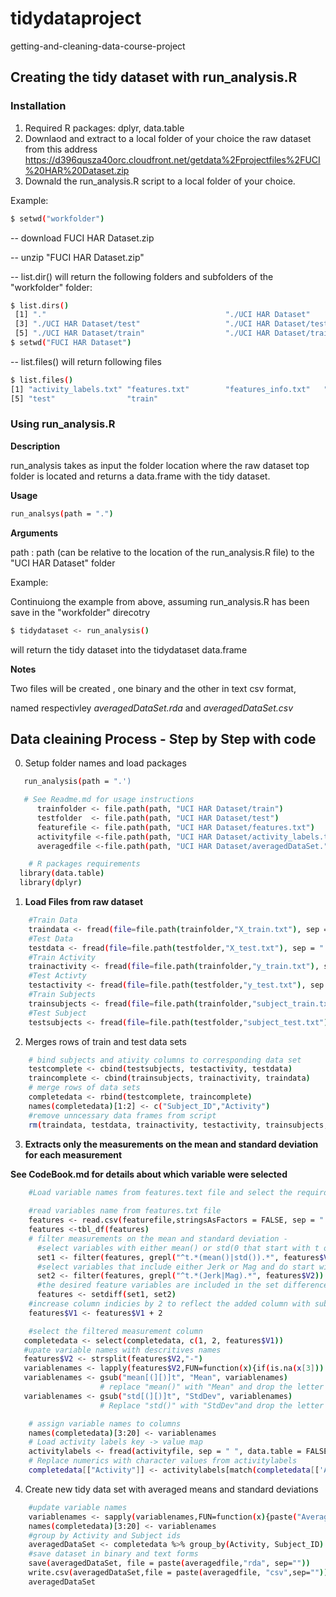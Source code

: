 # tidydataproject
getting-and-cleaning-data-course-project

## Creating the tidy dataset with run_analysis.R
### Installation
 1. Required R packages: dplyr, data.table
 2. Downlaod and extract to a local folder of your choice the raw dataset from this address
    https://d396qusza40orc.cloudfront.net/getdata%2Fprojectfiles%2FUCI%20HAR%20Dataset.zip
 3. Downald the run_analysis.R script to a local folder of your choice.
 
Example:
```sh
$ setwd("workfolder")
```
  -- download FUCI HAR Dataset.zip
  
  -- unzip "FUCI HAR Dataset.zip"
  
  -- list.dir() will return the following folders and subfolders of the "workfolder" folder:
  
```sh
$ list.dirs()
 [1] "."                                        "./UCI HAR Dataset"                       
 [3] "./UCI HAR Dataset/test"                   "./UCI HAR Dataset/test/Inertial Signals" 
 [5] "./UCI HAR Dataset/train"                  "./UCI HAR Dataset/train/Inertial Signals"
$ setwd("FUCI HAR Dataset")
```
   -- list.files() will return following files 
```sh
$ list.files()
[1] "activity_labels.txt" "features.txt"        "features_info.txt"   "README.txt"         
[5] "test"                "train"                                                          
```

### Using run_analysis.R
**Description** 

run_analysis takes as input the folder location where the raw dataset top folder is located and 
returns a data.frame with the tidy dataset. 

**Usage**
```sh
run_analsys(path = ".")
```

**Arguments**

path  : path (can be relative to the location of the run_analysis.R file) to the "UCI HAR Dataset" folder

Example: 

Continuiong the example from above, assuming run_analysis.R has been save in the "workfolder" direcotry
```sh
$ tidydataset <- run_analysis()
```
will return the tidy dataset into the tidydataset data.frame

**Notes**

Two files will be created , one binary and the other in text csv format,

named respectivley _averagedDataSet.rda_ and _averagedDataSet.csv_

## Data cleaining Process - Step by Step with code

 0. Setup folder names and load packages
```sh
   run_analysis(path = ".')
```
```sh
   # See Readme.md for usage instructions
      trainfolder <- file.path(path, "UCI HAR Dataset/train")
      testfolder  <- file.path(path, "UCI HAR Dataset/test")
      featurefile <- file.path(path, "UCI HAR Dataset/features.txt")
      activityfile <-file.path(path, "UCI HAR Dataset/activity_labels.txt")
      averagedfile <-file.path(path, "UCI HAR Dataset/averagedDataSet.")

    # R packages requirements
  library(data.table)
  library(dplyr)
```

 1. **Load Files from raw dataset**

```sh
    #Train Data
    traindata <- fread(file=file.path(trainfolder,"X_train.txt"), sep = " ", data.table = FALSE, header = FALSE)
    #Test Data
    testdata <- fread(file=file.path(testfolder,"X_test.txt"), sep = " ", data.table = FALSE, header = FALSE)
    #Train Activity
    trainactivity <- fread(file=file.path(trainfolder,"y_train.txt"), sep = " ", data.table = FALSE, header = FALSE)
    #Test Activty 
    testactivity <- fread(file=file.path(testfolder,"y_test.txt"), sep = " ", data.table = FALSE, header = FALSE)
    #Train Subjects
    trainsubjects <- fread(file=file.path(trainfolder,"subject_train.txt"), sep = " ", data.table = FALSE, header = FALSE)
    #Test Subject
    testsubjects <- fread(file=file.path(testfolder,"subject_test.txt"), sep = " ", data.table = FALSE, header = FALSE)
```
    
2.  Merges rows of train and test data sets

```sh
    # bind subjects and ativity columns to corresponding data set
    testcomplete <- cbind(testsubjects, testactivity, testdata)
    traincomplete <- cbind(trainsubjects, trainactivity, traindata)
    # merge rows of data sets
    completedata <- rbind(testcomplete, traincomplete)
    names(completedata)[1:2] <- c("Subject_ID","Activity")
    #remove unncessary data frames from script
    rm(traindata, testdata, trainactivity, testactivity, trainsubjects, testsubjects,testcomplete, traincomplete)    
```

3. **Extracts only the measurements on the mean and standard deviation for each measurement**

__See CodeBook.md for details about which variable were selected__

```sh
    #Load variable names from features.text file and select the requird subset of variables 
    
    #read variables name from features.txt file
    features <- read.csv(featurefile,stringsAsFactors = FALSE, sep = " ", header = FALSE)
    features <-tbl_df(features)
    # filter measurements on the mean and standard deviation - 
      #select variables with either mean() or std(0 that start with t only)
      set1 <- filter(features, grepl("^t.*(mean()|std()).*", features$V2))
      #select variables that include either Jerk or Mag and do start with t only
      set2 <- filter(features, grepl("^t.*(Jerk|Mag).*", features$V2))
      #the desired feature variables are included in the set difference between set1 and sets
      features <- setdiff(set1, set2)
    #increase column indicies by 2 to reflect the added column with subject ids and activity data
    features$V1 <- features$V1 + 2
 ```
 
 ```sh
     #select the filtered measurement column 
    completedata <- select(completedata, c(1, 2, features$V1))
    #upate variable names with descritives names
    features$V2 <- strsplit(features$V2,"-")
    variablenames <- lapply(features$V2,FUN=function(x){if(is.na(x[3])) paste(x[2], x[1],sep="") else paste(x[2], x[1], x[3],sep="")})
    variablenames <- gsub("mean[(][)]t", "Mean", variablenames)  
                     # replace "mean()" with "Mean" and drop the letter t in front just after mean()
    variablenames <- gsub("std[(][)]t", "StdDev", variablenames) 
                     # Replace "std()" with "StdDev"and drop the letter t in front just after std()
```

```sh
    # assign variable names to columns
    names(completedata)[3:20] <- variablenames
    # Load activity labels key -> value map
    activitylabels <- fread(activityfile, sep = " ", data.table = FALSE, header = FALSE)
    # Replace numerics with character values from activitylabels 
    completedata[["Activity"]] <- activitylabels[match(completedata[['Activity']], activitylabels[['V1']]), 'V2']
```

4. Create new tidy data set with averaged means and standard deviations 
```sh
    #update variable names
    variablenames <- sapply(variablenames,FUN=function(x){paste("Averaged", x,sep="")})
    names(completedata)[3:20] <- variablenames
    #group by Activity and Subject ids
    averagedDataSet <- completedata %>% group_by(Activity, Subject_ID) %>% summarise_all(funs(mean))
    #save dataset in binary and text forms
    save(averagedDataSet, file = paste(averagedfile,"rda", sep=""))
    write.csv(averagedDataSet,file = paste(averagedfile, "csv",sep=""))
    averagedDataSet
```

